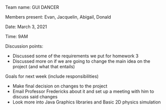 Team name: GUI DANCER

Members present: Evan, Jacquelin, Abigail, Donald

Date: March 3, 2021

Time: 9AM

Discussion points:

* Discussed some of the requirements we put for homework 3
* Discussed more on if we are going to change the main idea on the project (and what that entails)

Goals for next week (include responsibilities)

* Make final decision on changes to the project
* Email Professor Fredericks about it and set up a meeting with him to discuss said changes
* Look more into Java Graphics libraries and Basic 2D physics simulation
